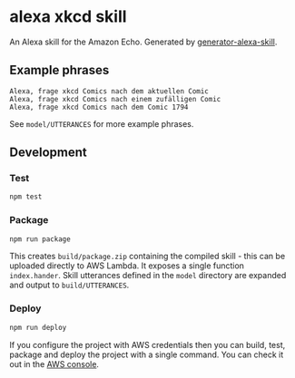 # alexa xkcd skill

An Alexa skill for the Amazon Echo. Generated by [generator-alexa-skill](https://github.com/cameronhunter/generator-alexa-skill).

## Example phrases
```
Alexa, frage xkcd Comics nach dem aktuellen Comic
Alexa, frage xkcd Comics nach einem zufälligen Comic
Alexa, frage xkcd Comics nach dem Comic 1794
```

See `model/UTTERANCES` for more example phrases.

## Development

### Test

```bash
npm test
```

### Package

```bash
npm run package
```

This creates `build/package.zip` containing the compiled skill - this can be uploaded directly to AWS Lambda.
It exposes a single function `index.hander`.
Skill utterances defined in the `model` directory are expanded and output to `build/UTTERANCES`.

### Deploy

```bash
npm run deploy
```

If you configure the project with AWS credentials then you can build, test, package and deploy the project with a single command.
You can check it out in the [AWS console](https://console.aws.amazon.com/lambda/home?region=eu-west-1#/functions/alexa-xkcd-skill).
